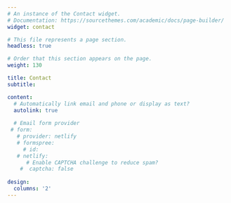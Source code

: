 ```yaml
---
# An instance of the Contact widget.
# Documentation: https://sourcethemes.com/academic/docs/page-builder/
widget: contact

# This file represents a page section.
headless: true

# Order that this section appears on the page.
weight: 130

title: Contact
subtitle:

content:
  # Automatically link email and phone or display as text?
  autolink: true
  
  # Email form provider
 # form:
   # provider: netlify
   # formspree:
     # id:
   # netlify:
      # Enable CAPTCHA challenge to reduce spam?
    #  captcha: false
  
design:
  columns: '2'
---
```

